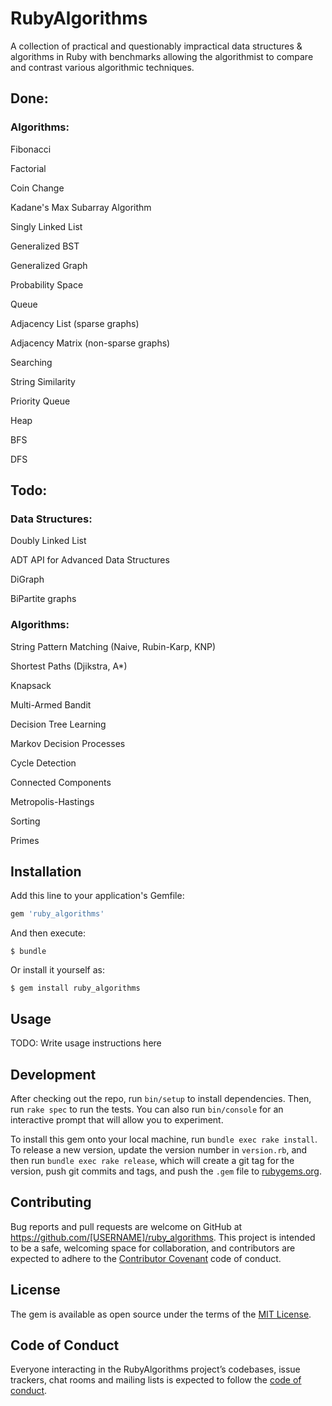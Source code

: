 # RubyAlgorithms

A collection of practical and questionably impractical data structures &
algorithms in Ruby with benchmarks allowing the algorithmist to compare and
contrast various algorithmic techniques.

## Done:

### Algorithms:

Fibonacci

Factorial

Coin Change

Kadane's Max Subarray Algorithm

Singly Linked List

Generalized BST

Generalized Graph

Probability Space

Queue

Adjacency List (sparse graphs)

Adjacency Matrix (non-sparse graphs)

Searching

String Similarity

Priority Queue

Heap

BFS

DFS

## Todo:


### Data Structures:

Doubly Linked List

ADT API for Advanced Data Structures

DiGraph

BiPartite graphs

### Algorithms:

String Pattern Matching (Naive, Rubin-Karp, KNP)

Shortest Paths (Djikstra, A*)

Knapsack

Multi-Armed Bandit

Decision Tree Learning

Markov Decision Processes

Cycle Detection

Connected Components

Metropolis-Hastings

Sorting

Primes


## Installation

Add this line to your application's Gemfile:

```ruby
gem 'ruby_algorithms'
```

And then execute:

    $ bundle

Or install it yourself as:

    $ gem install ruby_algorithms

## Usage

TODO: Write usage instructions here

## Development

After checking out the repo, run `bin/setup` to install dependencies. Then, run `rake spec` to run the tests. You can also run `bin/console` for an interactive prompt that will allow you to experiment.

To install this gem onto your local machine, run `bundle exec rake install`. To release a new version, update the version number in `version.rb`, and then run `bundle exec rake release`, which will create a git tag for the version, push git commits and tags, and push the `.gem` file to [rubygems.org](https://rubygems.org).

## Contributing

Bug reports and pull requests are welcome on GitHub at https://github.com/[USERNAME]/ruby_algorithms. This project is intended to be a safe, welcoming space for collaboration, and contributors are expected to adhere to the [Contributor Covenant](http://contributor-covenant.org) code of conduct.

## License

The gem is available as open source under the terms of the [MIT License](http://opensource.org/licenses/MIT).

## Code of Conduct

Everyone interacting in the RubyAlgorithms project’s codebases, issue trackers, chat rooms and mailing lists is expected to follow the [code of conduct](https://github.com/[USERNAME]/ruby_algorithms/blob/master/CODE_OF_CONDUCT.md).
